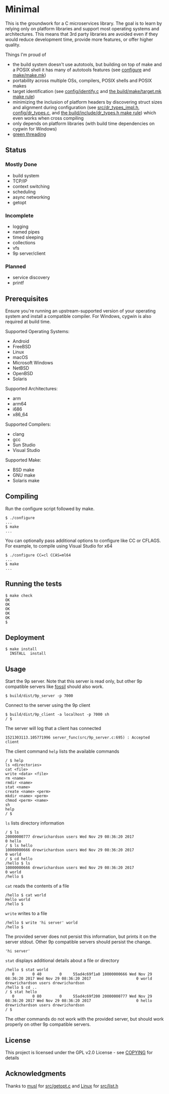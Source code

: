 # Minimal

This is the groundwork for a C microservices library. The goal is to learn by relying only on platform libraries and support most operating systems and architectures. This means that 3rd party libraries are avoided even if they would reduce development time, provide more features, or offer higher quality.

Things I'm proud of
- the build system doesn't use autotools, but building on top of make and a POSIX shell it has many of autotools features (see [configure](configure) and [make/make.mk](make/make.mk))
- portability across multiple OSs, compilers, POSIX shells and POSIX makes
- target identification (see [config/identify.c](config/identify.c) and [the build/make/target.mk make rule](make/make.mk))
- minimizing the inclusion of platform headers by discovering struct sizes and alignment during configuration (see [src/dr_types_impl.h](src/dr_types_impl.h), [config/dr_types.c](config/dr_types.c), and [the build/include/dr_types.h make rule](make/make.mk)) which even works when cross compiling
- only depends on platform libraries (with build time dependencies on cygwin for Windows)
- [green threading](src/dr_task.c)

## Status

### Mostly Done

- build system
- TCP/IP
- context switching
- scheduling
- async networking
- getopt

### Incomplete

- logging
- named pipes
- timed sleeping
- collections
- vfs
- 9p server/client

### Planned

- service discovery
- printf

## Prerequisites

Ensure you're running an upstream-supported version of your operating system and install a compatible compiler. For Windows, cygwin is also required at build time.

Supported Operating Systems:
- Android
- FreeBSD
- Linux
- macOS
- Microsoft Windows
- NetBSD
- OpenBSD
- Solaris

Supported Architectures:
- arm
- arm64
- i686
- x86_64

Supported Compilers:
- clang
- gcc
- Sun Studio
- Visual Studio

Supported Make:
- BSD make
- GNU make
- Solaris make

## Compiling

Run the configure script followed by make.

```
$ ./configure
...
$ make
...
```

You can optionally pass additional options to configure like CC or CFLAGS. For example, to compile using Visual Studio for x64

```
$ ./configure CC=cl CCAS=ml64
...
$ make
...
```

## Running the tests

```
$ make check
OK
OK
OK
OK
OK
$
```

## Deployment

```
$ make install
  INSTALL  install
```

## Usage

Start the 9p server. Note that this server is read only, but other 9p compatible servers like [fossil](https://en.wikipedia.org/wiki/Fossil_(file_system)) should also work.

```
$ build/dist/9p_server -p 7000
```

Connect to the server using the 9p client

```
$ build/dist/9p_client -a localhost -p 7000 sh
/ $
```

The server will log that a client has connected

```
1521303113.105771996 server_func(src/9p_server.c:695) : Accepted client
```

The client command `help` lists the available commands

```
/ $ help
ls <directories>
cat <file>
write <data> <file>
rm <name>
rmdir <name>
stat <name>
create <name> <perm>
mkdir <name> <perm>
chmod <perm> <name>
sh
help
/ $
```

`ls` lists directory information

```
/ $ ls
20000000777 drewrichardson users Wed Nov 29 08:36:20 2017                    0 hello
/ $ ls hello
10000000666 drewrichardson users Wed Nov 29 08:36:20 2017                    0 world
/ $ cd hello
/hello $ ls
10000000666 drewrichardson users Wed Nov 29 08:36:20 2017                    0 world
/hello $
```

`cat` reads the contents of a file

```
/hello $ cat world
Hello world
/hello $
```

`write` writes to a file

```
/hello $ write 'hi server' world
/hello $
```

The provided server does not persist this information, but prints it on the server stdout. Other 9p compatible servers should persist the change.

```
'hi server'
```

`stat` displays additional details about a file or directory

```
/hello $ stat world
   0        0 40        0     55ad4c69f1a0 10000000666 Wed Nov 29 08:36:20 2017 Wed Nov 29 08:36:20 2017                    0 world drewrichardson users drewrichardson
/hello $ cd ..
/ $ stat hello
   0        0 80        0     55ad4c69f200 20000000777 Wed Nov 29 08:36:20 2017 Wed Nov 29 08:36:20 2017                    0 hello drewrichardson users drewrichardson
/ $
```

The other commands do not work with the provided server, but should work properly on other 9p compatible servers.

## License

This project is licensed under the GPL v2.0 License - see [COPYING](COPYING) for details

## Acknowledgments

Thanks to [musl](https://www.musl-libc.org/) for [src/getopt.c](src/getopt.c) and [Linux](https://www.kernel.org/) for [src/list.h](src/list.h)
